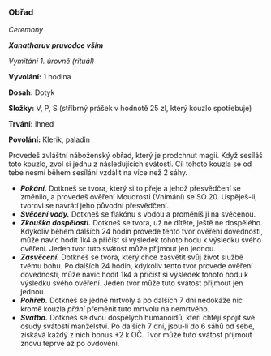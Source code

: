### Obřad

*Ceremony*

***Xanatharuv pruvodce vším***

 *Vymítání 1. úrovně (rituál)*
 

**Vyvolání:** 1 hodina

**Dosah:** Dotyk

**Složky:** V, P, S (stříbrný prášek v hodnotě 25 zl, který kouzlo spotřebuje)

**Trvání:** Ihned

**Povolání:** Klerik, paladin
 
Provedeš zvláštní náboženský obřad, který je prodchnut magií. Když sesíláš toto kouzlo, zvol si jednu z následujících svátostí. Cíl tohoto kouzla se od tebe nesmí během sesílání vzdálit na více než 2 sáhy. 
 *  ***Pokání.*** Dotkneš se tvora, který si to přeje a jehož přesvědčení se změnilo, a provedeš ověření Moudrosti (Vnímání) se SO 20. Uspěješ-li, tvorovi se navrátí jeho původní přesvědčení.
 *   ***Svěcení vody.*** Dotkneš se flakónu s vodou a proměníš ji na svěcenou.
 *   ***Zkouška dospělosti.*** Dotkneš se tvora, už ne dítěte, ještě ne dospělého. Kdykoliv během dalších 24 hodin provede tento tvor ověření dovednosti, může navíc hodit 1k4 a přičíst si výsledek tohoto hodu k výsledku svého ověření. Jeden tvor tuto svátost může přijmout jen jednou.
 *   ***Zasvěcení.*** Dotkneš se tvora, který chce zasvětit svůj život službě tvému bohu. Po dalších 24 hodin, kdykoliv tento tvor provede ověření dovednosti, může navíc hodit 1k4 a přičíst si výsledek tohoto hodu k výsledku svého ověření. Jeden tvor může tuto svátost přijmout jen jednou.
 *   ***Pohřeb.*** Dotkneš se jedné mrtvoly a po dalších 7 dní nedokáže nic kromě kouzla *přání* přeměnit tuto mrtvolu na nemrtvého.
 *   ***Svatba.*** Dotkneš se dvou dospělých humanoidů, kteří chtějí spojit své osudy svátostí manželství. Po dalších 7 dní, jsou-li do 6 sáhů od sebe, získává každý z nich bonus +2 k OČ. Tvor může tuto svátost přijmout znovu teprve až po ovdovění.